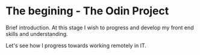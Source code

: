# The begining - The Odin Project
Brief introduction. At this stage I wish to progress and develop my front end skills and understanding.

Let's see how I progress towards working remotely in IT.

